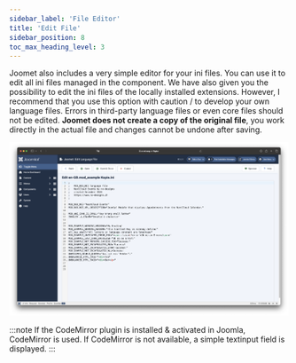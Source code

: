 ```yaml
---
sidebar_label: 'File Editor'
title: 'Edit File'
sidebar_position: 8
toc_max_heading_level: 3
---
```


Joomet also includes a very simple editor for your ini files. You can use it to edit all ini files managed in the
component.
We have also given you the possibility to edit the ini files of the locally installed extensions. However, I recommend
that you use this option with caution / to develop your own language files. Errors in third-party language files or even
core files should not be edited. **Joomet does not create a copy of the original file**, you work directly in the actual
file and changes cannot be undone after saving.

![Edit File](./_assets/edit_file.png)

:::note
If the CodeMirror plugin is installed & activated in Joomla, CodeMirror is used. If CodeMirror is not available, a
simple textinput field is displayed.
:::